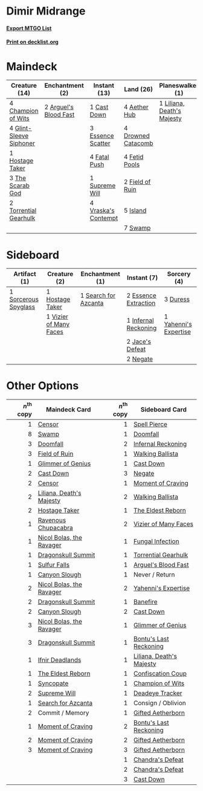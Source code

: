 # Dimir Midrange

#### [Export MTGO List](../collection/Dimir%20Midrange/Dimir%20Midrange.txt)
#### [Print on decklist.org](http://decklist.org/?deckmain=4%09Aether%20Hub%0A2%09Arguel's%20Blood%20Fast%0A1%09Cast%20Down%0A4%09Champion%20of%20Wits%0A1%09Commit%20/%20Memory%0A2%09Doomfall%0A4%09Drowned%20Catacomb%0A3%09Essence%20Scatter%0A4%09Fatal%20Push%0A4%09Fetid%20Pools%0A2%09Field%20of%20Ruin%0A4%09Glint-Sleeve%20Siphoner%0A1%09Hostage%20Taker%0A5%09Island%0A1%09Liliana,%20Death's%20Majesty%0A1%09Never%20/%20Return%0A1%09Supreme%20Will%0A7%09Swamp%0A3%09The%20Scarab%20God%0A2%09Torrential%20Gearhulk%0A4%09Vraska's%20Contempt&deckside=3%09Duress%0A2%09Essence%20Extraction%0A1%09Hostage%20Taker%0A1%09Infernal%20Reckoning%0A2%09Jace's%20Defeat%0A2%09Negate%0A1%09Search%20for%20Azcanta%0A1%09Sorcerous%20Spyglass%0A1%09Vizier%20of%20Many%20Faces%0A1%09Yahenni's%20Expertise)
# Maindeck

|                                          Creature (14)                                           |                                        Enchantment (2)                                         |                                         Instant (13)                                         |                                          Land (26)                                          |                                          Planeswalker (1)                                           |                                     Sorcery (2)                                     |   Unknown (2)   |
|--------------------------------------------------------------------------------------------------|------------------------------------------------------------------------------------------------|----------------------------------------------------------------------------------------------|---------------------------------------------------------------------------------------------|-----------------------------------------------------------------------------------------------------|-------------------------------------------------------------------------------------|-----------------|
|4 [Champion of Wits](http://gatherer.wizards.com/Pages/Card/Details.aspx?multiverseid=430720)     |2 [Arguel's Blood Fast](http://gatherer.wizards.com/Pages/Card/Details.aspx?multiverseid=439316)|1 [Cast Down](http://gatherer.wizards.com/Pages/Card/Details.aspx?multiverseid=442969)        |4 [Aether Hub](http://gatherer.wizards.com/Pages/Card/Details.aspx?multiverseid=417815)      |1 [Liliana, Death's Majesty](http://gatherer.wizards.com/Pages/Card/Details.aspx?multiverseid=426799)|2 [Doomfall](http://gatherer.wizards.com/Pages/Card/Details.aspx?multiverseid=430751)|1 Commit / Memory|
|4 [Glint-Sleeve Siphoner](http://gatherer.wizards.com/Pages/Card/Details.aspx?multiverseid=423729)|                                                                                                |3 [Essence Scatter](http://gatherer.wizards.com/Pages/Card/Details.aspx?multiverseid=438446)  |4 [Drowned Catacomb](http://gatherer.wizards.com/Pages/Card/Details.aspx?multiverseid=430633)|                                                                                                     |                                                                                     |1 Never / Return |
|1 [Hostage Taker](http://gatherer.wizards.com/Pages/Card/Details.aspx?multiverseid=435379)        |                                                                                                |4 [Fatal Push](http://gatherer.wizards.com/Pages/Card/Details.aspx?multiverseid=423724)       |4 [Fetid Pools](http://gatherer.wizards.com/Pages/Card/Details.aspx?multiverseid=426945)     |                                                                                                     |                                                                                     |                 |
|3 [The Scarab God](http://gatherer.wizards.com/Pages/Card/Details.aspx?multiverseid=430688)       |                                                                                                |1 [Supreme Will](http://gatherer.wizards.com/Pages/Card/Details.aspx?multiverseid=430738)     |2 [Field of Ruin](http://gatherer.wizards.com/Pages/Card/Details.aspx?multiverseid=435415)   |                                                                                                     |                                                                                     |                 |
|2 [Torrential Gearhulk](http://gatherer.wizards.com/Pages/Card/Details.aspx?multiverseid=420589)  |                                                                                                |4 [Vraska's Contempt](http://gatherer.wizards.com/Pages/Card/Details.aspx?multiverseid=435283)|5 [Island](http://gatherer.wizards.com/Pages/Card/Details.aspx?multiverseid=439602)          |                                                                                                     |                                                                                     |                 |
|                                                                                                  |                                                                                                |                                                                                              |7 [Swamp](http://gatherer.wizards.com/Pages/Card/Details.aspx?multiverseid=439603)           |                                                                                                     |                                                                                     |                 |


# Sideboard

|                                         Artifact (1)                                          |                                          Creature (2)                                           |                                        Enchantment (1)                                        |                                          Instant (7)                                          |                                          Sorcery (4)                                           |
|-----------------------------------------------------------------------------------------------|-------------------------------------------------------------------------------------------------|-----------------------------------------------------------------------------------------------|-----------------------------------------------------------------------------------------------|------------------------------------------------------------------------------------------------|
|1 [Sorcerous Spyglass](http://gatherer.wizards.com/Pages/Card/Details.aspx?multiverseid=435407)|1 [Hostage Taker](http://gatherer.wizards.com/Pages/Card/Details.aspx?multiverseid=435379)       |1 [Search for Azcanta](http://gatherer.wizards.com/Pages/Card/Details.aspx?multiverseid=435226)|2 [Essence Extraction](http://gatherer.wizards.com/Pages/Card/Details.aspx?multiverseid=417653)|3 [Duress](http://gatherer.wizards.com/Pages/Card/Details.aspx?multiverseid=270465)             |
|                                                                                               |1 [Vizier of Many Faces](http://gatherer.wizards.com/Pages/Card/Details.aspx?multiverseid=426776)|                                                                                               |1 [Infernal Reckoning](http://gatherer.wizards.com/Pages/Card/Details.aspx?multiverseid=447238)|1 [Yahenni's Expertise](http://gatherer.wizards.com/Pages/Card/Details.aspx?multiverseid=423742)|
|                                                                                               |                                                                                                 |                                                                                               |2 [Jace's Defeat](http://gatherer.wizards.com/Pages/Card/Details.aspx?multiverseid=430727)     |                                                                                                |
|                                                                                               |                                                                                                 |                                                                                               |2 [Negate](http://gatherer.wizards.com/Pages/Card/Details.aspx?multiverseid=447135)            |                                                                                                |


# Other Options

|*n*<sup>th</sup> copy|                                           Maindeck Card                                           |*n*<sup>th</sup> copy|                                          Sideboard Card                                           |
|--------------------:|---------------------------------------------------------------------------------------------------|--------------------:|---------------------------------------------------------------------------------------------------|
|                    1|[Censor](http://gatherer.wizards.com/Pages/Card/Details.aspx?multiverseid=426748)                  |                    1|[Spell Pierce](http://gatherer.wizards.com/Pages/Card/Details.aspx?multiverseid=425876)            |
|                    8|[Swamp](http://gatherer.wizards.com/Pages/Card/Details.aspx?multiverseid=439603)                   |                    1|[Doomfall](http://gatherer.wizards.com/Pages/Card/Details.aspx?multiverseid=430751)                |
|                    3|[Doomfall](http://gatherer.wizards.com/Pages/Card/Details.aspx?multiverseid=430751)                |                    2|[Infernal Reckoning](http://gatherer.wizards.com/Pages/Card/Details.aspx?multiverseid=447238)      |
|                    3|[Field of Ruin](http://gatherer.wizards.com/Pages/Card/Details.aspx?multiverseid=435415)           |                    1|[Walking Ballista](http://gatherer.wizards.com/Pages/Card/Details.aspx?multiverseid=423848)        |
|                    1|[Glimmer of Genius](http://gatherer.wizards.com/Pages/Card/Details.aspx?multiverseid=417622)       |                    1|[Cast Down](http://gatherer.wizards.com/Pages/Card/Details.aspx?multiverseid=442969)               |
|                    2|[Cast Down](http://gatherer.wizards.com/Pages/Card/Details.aspx?multiverseid=442969)               |                    3|[Negate](http://gatherer.wizards.com/Pages/Card/Details.aspx?multiverseid=447135)                  |
|                    2|[Censor](http://gatherer.wizards.com/Pages/Card/Details.aspx?multiverseid=426748)                  |                    1|[Moment of Craving](http://gatherer.wizards.com/Pages/Card/Details.aspx?multiverseid=439736)       |
|                    2|[Liliana, Death's Majesty](http://gatherer.wizards.com/Pages/Card/Details.aspx?multiverseid=426799)|                    2|[Walking Ballista](http://gatherer.wizards.com/Pages/Card/Details.aspx?multiverseid=423848)        |
|                    2|[Hostage Taker](http://gatherer.wizards.com/Pages/Card/Details.aspx?multiverseid=435379)           |                    1|[The Eldest Reborn](http://gatherer.wizards.com/Pages/Card/Details.aspx?multiverseid=442978)       |
|                    1|[Ravenous Chupacabra](http://gatherer.wizards.com/Pages/Card/Details.aspx?multiverseid=442093)     |                    2|[Vizier of Many Faces](http://gatherer.wizards.com/Pages/Card/Details.aspx?multiverseid=426776)    |
|                    1|[Nicol Bolas, the Ravager](http://gatherer.wizards.com/Pages/Card/Details.aspx?multiverseid=447354)|                    1|[Fungal Infection](http://gatherer.wizards.com/Pages/Card/Details.aspx?multiverseid=442982)        |
|                    1|[Dragonskull Summit](http://gatherer.wizards.com/Pages/Card/Details.aspx?multiverseid=420909)      |                    1|[Torrential Gearhulk](http://gatherer.wizards.com/Pages/Card/Details.aspx?multiverseid=420589)     |
|                    1|[Sulfur Falls](http://gatherer.wizards.com/Pages/Card/Details.aspx?multiverseid=241987)            |                    1|[Arguel's Blood Fast](http://gatherer.wizards.com/Pages/Card/Details.aspx?multiverseid=439316)     |
|                    1|[Canyon Slough](http://gatherer.wizards.com/Pages/Card/Details.aspx?multiverseid=426941)           |                    1|Never / Return                                                                                     |
|                    2|[Nicol Bolas, the Ravager](http://gatherer.wizards.com/Pages/Card/Details.aspx?multiverseid=447354)|                    2|[Yahenni's Expertise](http://gatherer.wizards.com/Pages/Card/Details.aspx?multiverseid=423742)     |
|                    2|[Dragonskull Summit](http://gatherer.wizards.com/Pages/Card/Details.aspx?multiverseid=420909)      |                    1|[Banefire](http://gatherer.wizards.com/Pages/Card/Details.aspx?multiverseid=397676)                |
|                    2|[Canyon Slough](http://gatherer.wizards.com/Pages/Card/Details.aspx?multiverseid=426941)           |                    2|[Cast Down](http://gatherer.wizards.com/Pages/Card/Details.aspx?multiverseid=442969)               |
|                    3|[Nicol Bolas, the Ravager](http://gatherer.wizards.com/Pages/Card/Details.aspx?multiverseid=447354)|                    1|[Glimmer of Genius](http://gatherer.wizards.com/Pages/Card/Details.aspx?multiverseid=417622)       |
|                    3|[Dragonskull Summit](http://gatherer.wizards.com/Pages/Card/Details.aspx?multiverseid=420909)      |                    1|[Bontu's Last Reckoning](http://gatherer.wizards.com/Pages/Card/Details.aspx?multiverseid=430749)  |
|                    1|[Ifnir Deadlands](http://gatherer.wizards.com/Pages/Card/Details.aspx?multiverseid=430868)         |                    1|[Liliana, Death's Majesty](http://gatherer.wizards.com/Pages/Card/Details.aspx?multiverseid=426799)|
|                    1|[The Eldest Reborn](http://gatherer.wizards.com/Pages/Card/Details.aspx?multiverseid=442978)       |                    1|[Confiscation Coup](http://gatherer.wizards.com/Pages/Card/Details.aspx?multiverseid=417614)       |
|                    1|[Syncopate](http://gatherer.wizards.com/Pages/Card/Details.aspx?multiverseid=270369)               |                    1|[Champion of Wits](http://gatherer.wizards.com/Pages/Card/Details.aspx?multiverseid=430720)        |
|                    2|[Supreme Will](http://gatherer.wizards.com/Pages/Card/Details.aspx?multiverseid=430738)            |                    1|[Deadeye Tracker](http://gatherer.wizards.com/Pages/Card/Details.aspx?multiverseid=435253)         |
|                    1|[Search for Azcanta](http://gatherer.wizards.com/Pages/Card/Details.aspx?multiverseid=435226)      |                    1|Consign / Oblivion                                                                                 |
|                    2|Commit / Memory                                                                                    |                    1|[Gifted Aetherborn](http://gatherer.wizards.com/Pages/Card/Details.aspx?multiverseid=423728)       |
|                    1|[Moment of Craving](http://gatherer.wizards.com/Pages/Card/Details.aspx?multiverseid=439736)       |                    2|[Bontu's Last Reckoning](http://gatherer.wizards.com/Pages/Card/Details.aspx?multiverseid=430749)  |
|                    2|[Moment of Craving](http://gatherer.wizards.com/Pages/Card/Details.aspx?multiverseid=439736)       |                    2|[Gifted Aetherborn](http://gatherer.wizards.com/Pages/Card/Details.aspx?multiverseid=423728)       |
|                    3|[Moment of Craving](http://gatherer.wizards.com/Pages/Card/Details.aspx?multiverseid=439736)       |                    3|[Gifted Aetherborn](http://gatherer.wizards.com/Pages/Card/Details.aspx?multiverseid=423728)       |
|                     |                                                                                                   |                    1|[Chandra's Defeat](http://gatherer.wizards.com/Pages/Card/Details.aspx?multiverseid=430775)        |
|                     |                                                                                                   |                    2|[Chandra's Defeat](http://gatherer.wizards.com/Pages/Card/Details.aspx?multiverseid=430775)        |
|                     |                                                                                                   |                    3|[Cast Down](http://gatherer.wizards.com/Pages/Card/Details.aspx?multiverseid=442969)               |

